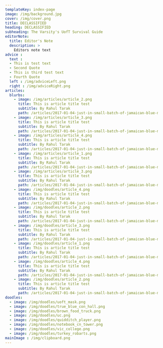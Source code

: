 ```yaml
---
templateKey: index-page
image: /img/background.jpg
cover: /img/cover.png
title: DECLASSIFIED
heading: DECLASSIFIED
subheading: The Varsity's UofT Survival Guide 
editorNote:
  title: Editor's Note
  description: >
    Editors note text 
advice :
  text :
  - This is test text
  - Second Quote
  - This is third test text
  - Fourth Quote
  left : /img/adviceLeft.png
  right : /img/adviceRight.png
articles:
  blurbs:
    - image: /img/articles/article_2.png
      title: This is article title test
      subtitle: By Rahul Tarak
      path: /articles/2017-01-04-just-in-small-batch-of-jamaican-blue-mountain-in-store-next-week/
    - image: /img/articles/article_3.png
      title: This is article title test
      subtitle: By Rahul Tarak
      path: /articles/2017-01-04-just-in-small-batch-of-jamaican-blue-mountain-in-store-next-week/
    - image: /img/articles/article_4.png
      title: This is article title test
      subtitle: By Rahul Tarak
      path: /articles/2017-01-04-just-in-small-batch-of-jamaican-blue-mountain-in-store-next-week/
    - image: /img/articles/article_1.png
      title: This is article title test
      subtitle: By Rahul Tarak
      path: /articles/2017-01-04-just-in-small-batch-of-jamaican-blue-mountain-in-store-next-week/
    - image: /img/articles/article_3.png
      title: This is article title test
      subtitle: By Rahul Tarak
      path: /articles/2017-01-04-just-in-small-batch-of-jamaican-blue-mountain-in-store-next-week/
    - image: /img/doodles/article_4.png
      title: This is article title test
      subtitle: By Rahul Tarak
      path: /articles/2017-01-04-just-in-small-batch-of-jamaican-blue-mountain-in-store-next-week/
    - image: /img/doodles/article_2.png
      title: This is article title test
      subtitle: By Rahul Tarak
      path: /articles/2017-01-04-just-in-small-batch-of-jamaican-blue-mountain-in-store-next-week/
    - image: /img/doodles/article_3.png
      title: This is article title test
      subtitle: By Rahul Tarak
      path: /articles/2017-01-04-just-in-small-batch-of-jamaican-blue-mountain-in-store-next-week/
    - image: /img/doodles/article_1.png
      title: This is article title test
      subtitle: By Rahul Tarak
      path: /articles/2017-01-04-just-in-small-batch-of-jamaican-blue-mountain-in-store-next-week/
    - image: /img/doodles/article_4.png
      title: This is article title test
      subtitle: By Rahul Tarak
      path: /articles/2017-01-04-just-in-small-batch-of-jamaican-blue-mountain-in-store-next-week/
    - image: /img/doodles/article_2.png
      title: This is article title test
      subtitle: By Rahul Tarak
      path: /articles/2017-01-04-just-in-small-batch-of-jamaican-blue-mountain-in-store-next-week/
doodles:
  - image: /img/doodles/uoft_mask.png
  - image: /img/doodles/true_blue_con_hall.png
  - image: /img/doodles/brown_food_truck.png
  - image: /img/doodles/uc.png
  - image: /img/doodles/quidditch_player.png
  - image: /img/doodles/notebook_cn_tower.png
  - image: /img/doodles/vic_college.png
  - image: /img/doodles/turkey_robarts.png
mainImage : /img/clipboard.png
---
```

